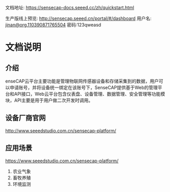 文档地址: https://sensecap-docs.seeed.cc/zh/quickstart.html

生产版线上预览:
http://sensecap.seeed.cn/portal/#/dashboard
用户名: jinan@org.110390871765504
密码:123qweasd


# 文档说明

## 介绍
enseCAP云平台主要功能是管理物联网传感器设备和存储采集到的数据，用户可以申请账号，并将设备统一绑定在该账号下，SenseCAP提供基于Web的管理平台和API接口，Web云平台包含仪表盘、设备管理、数据管理、安全管理等功能模块，API主要是用于用户做二次开发时调用。

## 设备厂商官网
http://www.seeedstudio.com.cn/sensecap-platform/

## 应用场景
https://www.seeedstudio.com.cn/sensecap-platform/
1. 农业气象
2. 畜牧养殖
3. 环境监测


